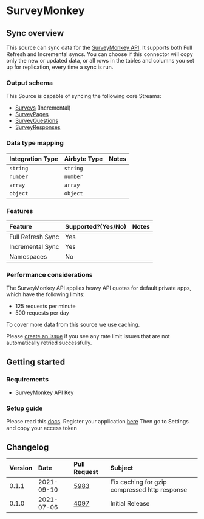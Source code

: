 # SurveyMonkey

## Sync overview

This source can sync data for the [SurveyMonkey API](https://developer.surveymonkey.com/api/v3/). It supports both Full Refresh and Incremental syncs. You can choose if this connector will copy only the new or updated data, or all rows in the tables and columns you set up for replication, every time a sync is run.

### Output schema

This Source is capable of syncing the following core Streams:

* [Surveys](https://developer.surveymonkey.com/api/v3/#surveys) \(Incremental\)
* [SurveyPages](https://developer.surveymonkey.com/api/v3/#surveys-id-pages)
* [SurveyQuestions](https://developer.surveymonkey.com/api/v3/#surveys-id-pages-id-questions)
* [SurveyResponses](https://developer.surveymonkey.com/api/v3/#survey-responses)

### Data type mapping

| Integration Type | Airbyte Type | Notes |
| :--- | :--- | :--- |
| `string` | `string` |  |
| `number` | `number` |  |
| `array` | `array` |  |
| `object` | `object` |  |

### Features

| Feature | Supported?\(Yes/No\) | Notes |
| :--- | :--- | :--- |
| Full Refresh Sync | Yes |  |
| Incremental Sync | Yes |  |
| Namespaces | No |  |

### Performance considerations

The SurveyMonkey API applies heavy API quotas for default private apps, which have the following limits:

* 125 requests per minute
* 500 requests per day

To cover more data from this source we use caching.

Please [create an issue](https://github.com/airbytehq/airbyte/issues) if you see any rate limit issues that are not automatically retried successfully.

## Getting started

### Requirements

* SurveyMonkey API Key

### Setup guide

Please read this [docs](https://developer.surveymonkey.com/api/v3/#getting-started). Register your application [here](https://developer.surveymonkey.com/apps/) Then go to Settings and copy your access token

## Changelog

| Version | Date | Pull Request | Subject |
| :--- | :--- | :--- | :--- |
| 0.1.1 | 2021-09-10 | [5983](https://github.com/airbytehq/airbyte/pull/5983) | Fix caching for gzip compressed http response |
| 0.1.0 | 2021-07-06 | [4097](https://github.com/airbytehq/airbyte/pull/4097) | Initial Release |

